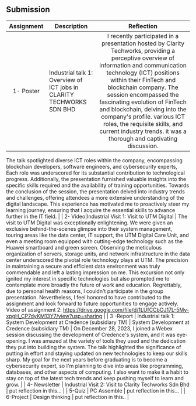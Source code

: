 ## Submission
| Assignment | Description  | Reflection |
| :-----: |  ------ | :-----: | 
| 1- Poster | Industrial talk 1: Overview of ICT jobs in CLARITY TECHWORKS SDN BHD | I recently participated in a presentation hosted by Clarity Techworks, providing a perceptive overview of information and communication technology (ICT) positions within their FinTech and blockchain company. The session encompassed the fascinating evolution of FinTech and blockchain, delving into the company's profile. various lCT roles, the requisite skills, and current industry trends. it was a thorough and captivating discussion.
The talk spotlighted diverse lCT roles within the company, encompassing blockchain developers, software engineers, and cybersecurity experts, Each role was underscored for its substantial contribution to technological progress. Additionally, the presentation furnished valuable insights into the specific skills required and the availability of training opportunities.
Towards the conclusion of the session, the presentation delved into industry trends and challenges, offering attendees a more extensive understanding of the digital landscape. This experience has motivated me to proactively steer my learning journey, ensuring that l acquire the essential skills to advance further in the lT field. | 
| 2- Video|Industrial Visit 1: Visit to UTM Digital |  The visit to UTM Digital was exceptionally enlightening. We were given an exclusive behind-the-scenes glimpse into their system management, touring areas like the data center, iT support, the UTM Digital Care Unit, and even a meeting room equipped with cutting-edge technology such as the Huawei smartboard and green screen. Observing the meticulous organization of servers, storage units, and network infrastructure in the data center underscored the pivotal role technology plays at UTM. The precision in maintaining a secure and efficient data environment was truly commendable and left a lasting impression on me. This excursion not only ignited my interest in specific technologies but also prompted me to contemplate more broadly the future of work and education.
Regrettably, due to personal health reasons, l couldn't participate in the group presentation. Nevertheless, l feel honored to have contributed to the assignment and look forward to future opportunities to engage actively. Video of assignment 2: https://drive.google.com/file/d/1LUfCCbOJ17L-5My-xpgH_CP7dyKM13Y7/view?usp=sharing              | 
| 3 -Report | Industrial talk 1: System Development at Credence (subsidiary TM) |  System Development at Credence (subsidiary TM) | On December 28, 2023, I joined a Webex session discussing the development of Credence's system, and it was eye-opening. I was amazed at the variety of tools they used and the dedication they put into building the system. The talk highlighted the significance of putting in effort and staying updated on new technologies to keep our skills sharp. My goal for the next years before graduating is to become a cybersecurity expert, so I'm planning to dive into areas like programming, databases, and other aspects of computing. I also want to make it a habit to stay on top of the latest tech trends and keep pushing myself to learn and grow. | 
| 4- Newsletter | Industrial Visit 2: Visit to Clarity Techworks  Sdn Bhd | put reflection in this... |
| 5-Quiz | PC Assemble | put reflection in this... |
| 6-Project | Design thinking |    put reflection in this..                                      |
